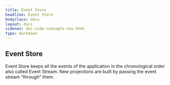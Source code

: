 ```yaml
---
title: Event Store
headline: Event Store
bodyclass: docs
layout: docs
sidenav: doc-side-concepts-nav.html
type: markdown
---
```

<h2 class="top">Event Store</h2> 

Event Store keeps all the events of the application in the chronological order also called Event Stream. New projections are built by passing the event stream “through” them.
